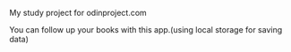 My study project for odinproject.com

You can follow up your books with this app.(using local storage for saving data)
